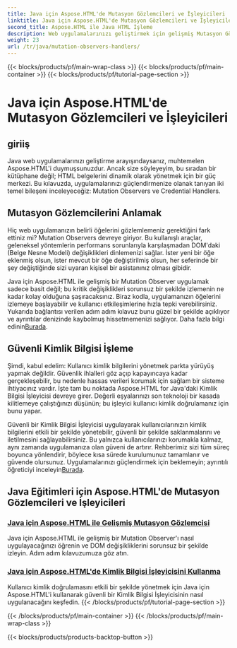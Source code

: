```yaml
---
title: Java için Aspose.HTML'de Mutasyon Gözlemcileri ve İşleyicileri
linktitle: Java için Aspose.HTML'de Mutasyon Gözlemcileri ve İşleyicileri
second_title: Aspose.HTML ile Java HTML İşleme
description: Web uygulamalarınızı geliştirmek için gelişmiş Mutasyon Gözlemcileri ve güvenli Kimlik Bilgisi İşleyicileri'ni kapsayan Aspose.HTML for Java eğitimlerini keşfedin.
weight: 23
url: /tr/java/mutation-observers-handlers/
---
```


{{< blocks/products/pf/main-wrap-class >}}
{{< blocks/products/pf/main-container >}}
{{< blocks/products/pf/tutorial-page-section >}}

# Java için Aspose.HTML'de Mutasyon Gözlemcileri ve İşleyicileri

## giriiş

Java web uygulamalarınızı geliştirme arayışındaysanız, muhtemelen Aspose.HTML'i duymuşsunuzdur. Ancak size söyleyeyim, bu sıradan bir kütüphane değil; HTML belgelerini dinamik olarak yönetmek için bir güç merkezi. Bu kılavuzda, uygulamalarınızı güçlendirmenize olanak tanıyan iki temel bileşeni inceleyeceğiz: Mutation Observers ve Credential Handlers. 

## Mutasyon Gözlemcilerini Anlamak

Hiç web uygulamanızın belirli öğelerini gözlemlemeniz gerektiğini fark ettiniz mi? Mutation Observers devreye giriyor. Bu kullanışlı araçlar, geleneksel yöntemlerin performans sorunlarıyla karşılaşmadan DOM'daki (Belge Nesne Modeli) değişiklikleri dinlemenizi sağlar. İster yeni bir öğe eklenmiş olsun, ister mevcut bir öğe değiştirilmiş olsun, her seferinde bir şey değiştiğinde sizi uyaran kişisel bir asistanınız olması gibidir. 

Java için Aspose.HTML ile gelişmiş bir Mutation Observer uygulamak sadece basit değil; bu kritik değişiklikleri sorunsuz bir şekilde izlemenin ne kadar kolay olduğuna şaşıracaksınız. Biraz kodla, uygulamanızın öğelerini izlemeye başlayabilir ve kullanıcı etkileşimlerine hızla tepki verebilirsiniz. Yukarıda bağlantısı verilen adım adım kılavuz bunu güzel bir şekilde açıklıyor ve ayrıntılar denizinde kaybolmuş hissetmemenizi sağlıyor. Daha fazla bilgi edinin[Burada](./mutation-observer/).

## Güvenli Kimlik Bilgisi İşleme

Şimdi, kabul edelim: Kullanıcı kimlik bilgilerini yönetmek parkta yürüyüş yapmak değildir. Güvenlik ihlalleri göz açıp kapayıncaya kadar gerçekleşebilir, bu nedenle hassas verileri korumak için sağlam bir sisteme ihtiyacınız vardır. İşte tam bu noktada Aspose.HTML for Java'daki Kimlik Bilgisi İşleyicisi devreye girer. Değerli eşyalarınızı son teknoloji bir kasada kilitlemeye çalıştığınızı düşünün; bu işleyici kullanıcı kimlik doğrulamanız için bunu yapar.

Güvenli bir Kimlik Bilgisi İşleyicisi uygulayarak kullanıcılarınızın kimlik bilgilerini etkili bir şekilde yönetebilir, güvenli bir şekilde saklanmalarını ve iletilmesini sağlayabilirsiniz. Bu yalnızca kullanıcılarınızı korumakla kalmaz, aynı zamanda uygulamanıza olan güveni de artırır. Rehberimiz sizi tüm süreç boyunca yönlendirir, böylece kısa sürede kurulumunuz tamamlanır ve güvende olursunuz. Uygulamalarınızı güçlendirmek için beklemeyin; ayrıntılı öğreticiyi inceleyin[Burada](./credential-handler/).

## Java Eğitimleri için Aspose.HTML'de Mutasyon Gözlemcileri ve İşleyicileri
### [Java için Aspose.HTML ile Gelişmiş Mutasyon Gözlemcisi](./mutation-observer/)
Java için Aspose.HTML ile gelişmiş bir Mutation Observer'ı nasıl uygulayacağınızı öğrenin ve DOM değişikliklerini sorunsuz bir şekilde izleyin. Adım adım kılavuzumuza göz atın.
### [Java için Aspose.HTML'de Kimlik Bilgisi İşleyicisini Kullanma](./credential-handler/)
Kullanıcı kimlik doğrulamasını etkili bir şekilde yönetmek için Java için Aspose.HTML'i kullanarak güvenli bir Kimlik Bilgisi İşleyicisinin nasıl uygulanacağını keşfedin.
{{< /blocks/products/pf/tutorial-page-section >}}

{{< /blocks/products/pf/main-container >}}
{{< /blocks/products/pf/main-wrap-class >}}

{{< blocks/products/products-backtop-button >}}
